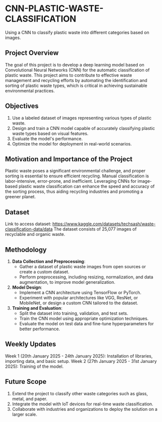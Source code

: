 # CNN-PLASTIC-WASTE-CLASSIFICATION
Using a CNN to classify plastic waste into different categories based on images.
## Project Overview
The goal of this project is to develop a deep learning model based on Convolutional Neural Networks (CNN) for the automatic classification of plastic waste. This project aims to contribute to effective waste management and recycling efforts by automating the identification and sorting of plastic waste types, which is critical in achieving sustainable environmental practices.
## Objectives
1. Use a labeled dataset of images representing various types of plastic waste.
2. Design and train a CNN model capable of accurately classifying plastic waste types based on visual features.
3. Evaluate the model's performance.
4. Optimize the model for deployment in real-world scenarios.
## Motivation and Importance of the Project
Plastic waste poses a significant environmental challenge, and proper sorting is essential to ensure efficient recycling. Manual classification is labor-intensive, error-prone, and inefficient. Leveraging 
CNNs for image-based plastic waste classification can enhance the speed and accuracy of the sorting process, thus aiding recycling industries and promoting a greener planet.
## Dataset
Link to access dataset: https://www.kaggle.com/datasets/techsash/waste-classification-data/data
The dataset consists of 25,077 images of recyclable and organic waste.
## Methodology
1. **Data Collection and Preprocessing**:  
   - Gather a dataset of plastic waste images from open sources or create a custom dataset.  
   - Perform preprocessing, including resizing, normalization, and data augmentation, to improve model generalization.  
2. **Model Design**:  
   - Implement a CNN architecture using TensorFlow or PyTorch.  
   - Experiment with popular architectures like VGG, ResNet, or MobileNet, or design a custom CNN tailored to the dataset.  
3. **Training and Evaluation**:  
   - Split the dataset into training, validation, and test sets.  
   - Train the CNN model using appropriate optimization techniques.  
   - Evaluate the model on test data and fine-tune hyperparameters for better performance.  
## Weekly Updates
Week 1 (20th January 2025 - 24th January 2025): Installation of libraries, importing data, and basic setup.
Week 2 (27th January 2025 - 31st January 2025): Training of the model.
## Future Scope
1. Extend the project to classify other waste categories such as glass, metal, and paper.
2. Integrate the model with IoT devices for real-time waste classification.
3. Collaborate with industries and organizations to deploy the solution on a larger scale.

